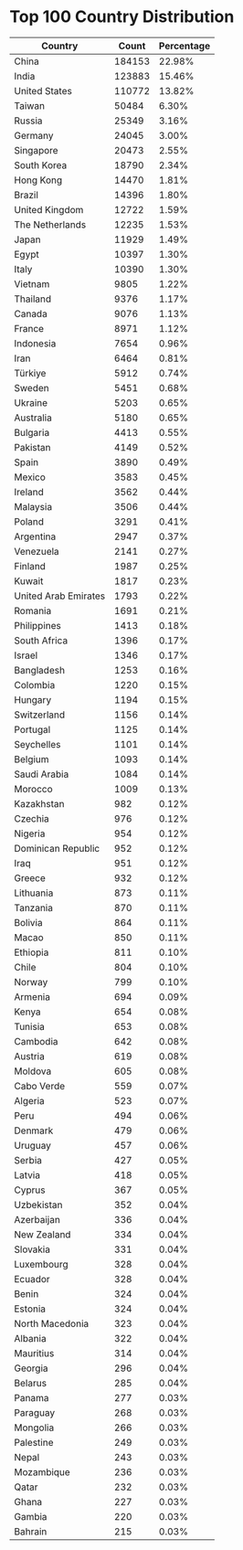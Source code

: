 # Top 100 Country Distribution
| Country | Count | Percentage |
|----|----|----|
| China | 184153 | 22.98% |
| India | 123883 | 15.46% |
| United States | 110772 | 13.82% |
| Taiwan | 50484 | 6.30% |
| Russia | 25349 | 3.16% |
| Germany | 24045 | 3.00% |
| Singapore | 20473 | 2.55% |
| South Korea | 18790 | 2.34% |
| Hong Kong | 14470 | 1.81% |
| Brazil | 14396 | 1.80% |
| United Kingdom | 12722 | 1.59% |
| The Netherlands | 12235 | 1.53% |
| Japan | 11929 | 1.49% |
| Egypt | 10397 | 1.30% |
| Italy | 10390 | 1.30% |
| Vietnam | 9805 | 1.22% |
| Thailand | 9376 | 1.17% |
| Canada | 9076 | 1.13% |
| France | 8971 | 1.12% |
| Indonesia | 7654 | 0.96% |
| Iran | 6464 | 0.81% |
| Türkiye | 5912 | 0.74% |
| Sweden | 5451 | 0.68% |
| Ukraine | 5203 | 0.65% |
| Australia | 5180 | 0.65% |
| Bulgaria | 4413 | 0.55% |
| Pakistan | 4149 | 0.52% |
| Spain | 3890 | 0.49% |
| Mexico | 3583 | 0.45% |
| Ireland | 3562 | 0.44% |
| Malaysia | 3506 | 0.44% |
| Poland | 3291 | 0.41% |
| Argentina | 2947 | 0.37% |
| Venezuela | 2141 | 0.27% |
| Finland | 1987 | 0.25% |
| Kuwait | 1817 | 0.23% |
| United Arab Emirates | 1793 | 0.22% |
| Romania | 1691 | 0.21% |
| Philippines | 1413 | 0.18% |
| South Africa | 1396 | 0.17% |
| Israel | 1346 | 0.17% |
| Bangladesh | 1253 | 0.16% |
| Colombia | 1220 | 0.15% |
| Hungary | 1194 | 0.15% |
| Switzerland | 1156 | 0.14% |
| Portugal | 1125 | 0.14% |
| Seychelles | 1101 | 0.14% |
| Belgium | 1093 | 0.14% |
| Saudi Arabia | 1084 | 0.14% |
| Morocco | 1009 | 0.13% |
| Kazakhstan | 982 | 0.12% |
| Czechia | 976 | 0.12% |
| Nigeria | 954 | 0.12% |
| Dominican Republic | 952 | 0.12% |
| Iraq | 951 | 0.12% |
| Greece | 932 | 0.12% |
| Lithuania | 873 | 0.11% |
| Tanzania | 870 | 0.11% |
| Bolivia | 864 | 0.11% |
| Macao | 850 | 0.11% |
| Ethiopia | 811 | 0.10% |
| Chile | 804 | 0.10% |
| Norway | 799 | 0.10% |
| Armenia | 694 | 0.09% |
| Kenya | 654 | 0.08% |
| Tunisia | 653 | 0.08% |
| Cambodia | 642 | 0.08% |
| Austria | 619 | 0.08% |
| Moldova | 605 | 0.08% |
| Cabo Verde | 559 | 0.07% |
| Algeria | 523 | 0.07% |
| Peru | 494 | 0.06% |
| Denmark | 479 | 0.06% |
| Uruguay | 457 | 0.06% |
| Serbia | 427 | 0.05% |
| Latvia | 418 | 0.05% |
| Cyprus | 367 | 0.05% |
| Uzbekistan | 352 | 0.04% |
| Azerbaijan | 336 | 0.04% |
| New Zealand | 334 | 0.04% |
| Slovakia | 331 | 0.04% |
| Luxembourg | 328 | 0.04% |
| Ecuador | 328 | 0.04% |
| Benin | 324 | 0.04% |
| Estonia | 324 | 0.04% |
| North Macedonia | 323 | 0.04% |
| Albania | 322 | 0.04% |
| Mauritius | 314 | 0.04% |
| Georgia | 296 | 0.04% |
| Belarus | 285 | 0.04% |
| Panama | 277 | 0.03% |
| Paraguay | 268 | 0.03% |
| Mongolia | 266 | 0.03% |
| Palestine | 249 | 0.03% |
| Nepal | 243 | 0.03% |
| Mozambique | 236 | 0.03% |
| Qatar | 232 | 0.03% |
| Ghana | 227 | 0.03% |
| Gambia | 220 | 0.03% |
| Bahrain | 215 | 0.03% |
